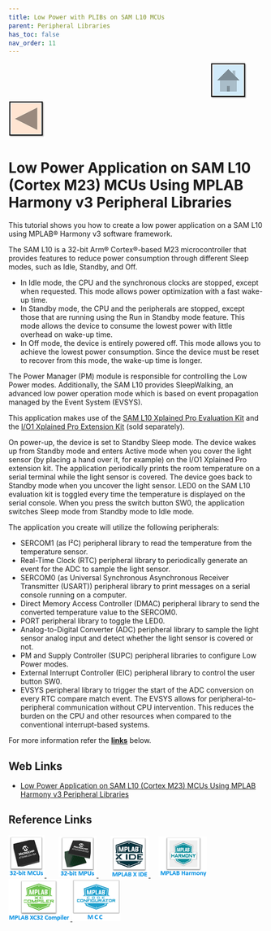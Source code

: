 ```yaml
---
title: Low Power with PLIBs on SAM L10 MCUs
parent: Peripheral Libraries
has_toc: false
nav_order: 11
---
```


&nbsp;&nbsp;&nbsp;&nbsp;&nbsp;&nbsp;&nbsp;&nbsp;&nbsp;&nbsp;&nbsp;&nbsp;&nbsp;&nbsp;&nbsp;&nbsp;&nbsp;&nbsp;&nbsp;&nbsp;&nbsp;&nbsp;&nbsp;&nbsp;&nbsp;&nbsp;&nbsp;&nbsp; &nbsp;&nbsp;&nbsp;&nbsp;&nbsp;&nbsp;&nbsp;&nbsp;&nbsp;&nbsp;&nbsp;&nbsp;&nbsp;&nbsp;&nbsp;&nbsp;&nbsp;&nbsp;&nbsp;&nbsp;&nbsp;&nbsp;&nbsp;&nbsp;&nbsp;&nbsp;&nbsp;&nbsp;&nbsp;&nbsp;&nbsp;&nbsp;&nbsp;&nbsp;&nbsp;&nbsp;&nbsp;&nbsp;&nbsp;&nbsp;&nbsp;&nbsp;&nbsp;&nbsp;&nbsp;&nbsp;&nbsp;&nbsp;&nbsp;&nbsp;&nbsp;&nbsp;&nbsp;&nbsp;&nbsp;&nbsp;&nbsp;&nbsp;&nbsp;&nbsp;&nbsp;&nbsp;&nbsp;&nbsp;&nbsp;&nbsp;&nbsp;&nbsp;&nbsp;&nbsp;&nbsp;&nbsp;[<img src="../../r_images/quick_home.png" title="Home">](../../../readme.md) [<img src="../../r_images/quick_back.png"  title="Back">](../readme.md)
# Low Power Application on SAM L10 (Cortex M23) MCUs Using MPLAB Harmony v3 Peripheral Libraries

This tutorial shows you how to create a low power application on a SAM L10 using MPLAB® Harmony v3 software framework.

The SAM L10 is a 32-bit Arm® Cortex®-based M23 microcontroller that provides features to reduce power consumption through different Sleep modes, such as Idle, Standby, and Off.

- In Idle mode, the CPU and the synchronous clocks are stopped, except when requested. This mode allows power optimization with a fast wake-up time.
- In Standby mode, the CPU and the peripherals are stopped, except those that are running using the Run in Standby mode feature. This mode allows the device to consume the lowest power with little overhead on wake-up time.
- In Off mode, the device is entirely powered off. This mode allows you to achieve the lowest power consumption. Since the device must be reset to recover from this mode, the wake-up time is longer.  

The Power Manager (PM) module is responsible for controlling the Low Power modes. Additionally, the SAM L10 provides SleepWalking, an advanced low power operation mode which is based on event propagation managed by the Event System (EVSYS).

This application makes use of the <a href="https://www.microchip.com/en-us/development-tool/DM320204" target="_blank">SAM L10 Xplained Pro Evaluation Kit</a>
 and the <a href="https://www.microchip.com/en-us/development-tool/ATIO1-XPRO" target="_blank">I/O1 Xplained Pro Extension Kit</a> (sold separately).

On power-up, the device is set to Standby Sleep mode. The device wakes up from Standby mode and enters Active mode when you cover the light sensor (by placing a hand over it, for example) on the I/O1 Xplained Pro extension kit. The application periodically prints the room temperature on a serial terminal while the light sensor is covered. The device goes back to Standby mode when you uncover the light sensor. LED0 on the SAM L10 evaluation kit is toggled every time the temperature is displayed on the serial console. When you press the switch button SW0, the application switches Sleep mode from Standby mode to Idle mode.

The application you create will utilize the following peripherals:

- SERCOM1 (as I²C) peripheral library to read the temperature from the temperature sensor.
- Real-Time Clock (RTC) peripheral library to periodically generate an event for the ADC to sample the light sensor.
- SERCOM0 (as Universal Synchronous Asynchronous Receiver Transmitter (USART)) peripheral library to print messages on a serial console running on a computer.
- Direct Memory Access Controller (DMAC) peripheral library to send the converted temperature value to the SERCOM0.
- PORT peripheral library to toggle the LED0.
- Analog-to-Digital Converter (ADC) peripheral library to sample the light sensor analog input and detect whether the light sensor is covered or not.
- PM and Supply Controller (SUPC) peripheral libraries to configure Low Power modes.
- External Interrupt Controller (EIC) peripheral library to control the user button SW0.
- EVSYS peripheral library to trigger the start of the ADC conversion on every RTC compare match event. The EVSYS allows for peripheral-to-peripheral communication without CPU intervention. This reduces the burden on the CPU and other resources when compared to the conventional interrupt-based systems.

For more information refer the **[links](#Web-Links)** below.

## <a id="Web-Links"> </a>
## Web Links

- <a href="https://developerhelp.microchip.com/xwiki/bin/view/software-tools/harmony/low-power-application-on-saml10/" target="_blank">Low Power Application on SAM L10 (Cortex M23) MCUs Using MPLAB Harmony v3 Peripheral Libraries</a>



## Reference Links
[<a href="https://www.microchip.com/en-us/products/microcontrollers-and-microprocessors/32-bit-mcus" target="_blank"> <img src="../../r_images/32_bit_mcus.png"> </a>]()  &nbsp; &nbsp; &nbsp; [<a href="https://www.microchip.com/en-us/products/microcontrollers-and-microprocessors/32-bit-mpus" target="_blank"> <img src="../../r_images/32_bit_mpus.png"> </a>]()  &nbsp; &nbsp; &nbsp; [<a href="https://www.microchip.com/en-us/tools-resources/develop/mplab-x-ide" target="_blank"> <img src="../../r_images/mplab_x_ide.png"> </a>]()  &nbsp; &nbsp; [<a href="https://www.microchip.com/en-us/tools-resources/configure/mplab-harmony" target="_blank"> <img src="../../r_images/mplab_harmony.png"> </a>]() [<a href="https://www.microchip.com/en-us/tools-resources/develop/mplab-xc-compilers" target="_blank"> <img src="../../r_images/mplab_compiler.png"> </a>]() [<a href="https://www.microchip.com/en-us/tools-resources/configure/mplab-code-configurator" target="_blank"> <img src="../../r_images/mcc_harmony.png"> </a>]()
